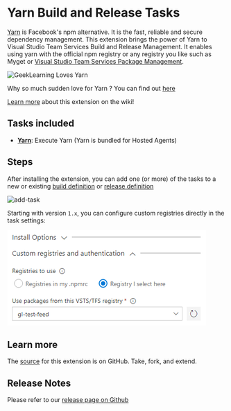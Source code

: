 # Yarn Build and Release Tasks

[Yarn](https://yarnpkg.com/) is Facebook's npm alternative. It is the fast, reliable and secure dependency management. 
This extension brings the power of Yarn to Visual Studio Team Services Build and Release Management. It enables using yarn with the official npm registry or any registry you like such as Myget or [Visual Studio Team Services Package Management](https://marketplace.visualstudio.com/items?itemName=ms.feed#).

![GeekLearning Loves Yarn](Screenshots/GeekLearningLovesYarn.png)

Why so much sudden love for Yarn ? You can find out [here](http://geeklearning.io/npm-install-drives-you-crazy-yarn-and-chill) 

[Learn more](https://github.com/geeklearningio/gl-vsts-tasks-yarn/wiki) about this extension on the wiki!

## Tasks included

* **[Yarn](https://github.com/geeklearningio/gl-vsts-tasks-yarn/wiki/Yarn)**: Execute Yarn (Yarn is bundled for Hosted Agents)

## Steps

After installing the extension, you can add one (or more) of the tasks to a new or existing [build definition](https://www.visualstudio.com/en-us/docs/build/define/create) or [release definition](https://www.visualstudio.com/en-us/docs/release/author-release-definition/more-release-definition)

![add-task](Screenshots/Add-Tasks.png)

Starting with version `1.x`, you can configure custom registries directly in the task settings:

![Custom Registries](Screenshots/Custom-Registries.png)

## Learn more

The [source](https://github.com/geeklearningio/gl-vsts-tasks-yarn) for this extension is on GitHub. Take, fork, and extend.

## Release Notes

Please refer to our [release page on Github](https://github.com/geeklearningio/gl-vsts-tasks-yarn/releases)